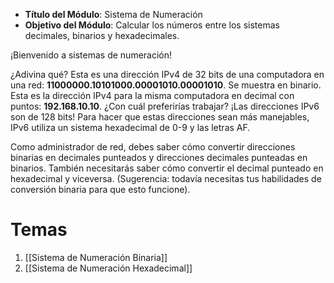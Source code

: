 -   **Título del Módulo**: Sistema de Numeración
-   **Objetivo del Módulo**: Calcular los números entre los sistemas decimales, binarios y hexadecimales.

¡Bienvenido a sistemas de numeración!

¿Adivina qué? Esta es una dirección IPv4 de 32 bits de una computadora en una red: **11000000.10101000.00001010.00001010**. Se muestra en binario. Esta es la dirección IPv4 para la misma computadora en decimal con puntos: **192.168.10.10**. ¿Con cuál preferirías trabajar? ¡Las direcciones IPv6 son de 128 bits! Para hacer que estas direcciones sean más manejables, IPv6 utiliza un sistema hexadecimal de 0-9 y las letras AF.

Como administrador de red, debes saber cómo convertir direcciones binarias en decimales punteados y direcciones decimales punteadas en binarios. También necesitarás saber cómo convertir el decimal punteado en hexadecimal y viceversa. (Sugerencia: todavía necesitas tus habilidades de conversión binaria para que esto funcione).

# Temas
1. [[Sistema de Numeración Binaria]]
2. [[Sistema de Numeración Hexadecimal]]